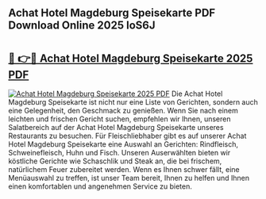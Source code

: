 ## Achat Hotel Magdeburg Speisekarte PDF Download Online 2025 loS6J

# <h2><a href="http://gccl6c.nevu.top/?p=Achat+Hotel+Magdeburg+Speisekarte">🔗 👉🔴 Achat Hotel Magdeburg Speisekarte 2025 PDF</a></h2>

[![Achat Hotel Magdeburg Speisekarte 2025 PDF](https://i.imgur.com/dBaPXMq.png)](http://gccl6c.nevu.top/?p=Achat+Hotel+Magdeburg+Speisekarte)
Die Achat Hotel Magdeburg Speisekarte ist nicht nur eine Liste von Gerichten, sondern auch eine Gelegenheit, den Geschmack zu genießen. Wenn Sie nach einem leichten und frischen Gericht suchen, empfehlen wir Ihnen, unseren Salatbereich auf der Achat Hotel Magdeburg Speisekarte unseres Restaurants zu besuchen. Für Fleischliebhaber gibt es auf unserer Achat Hotel Magdeburg Speisekarte eine Auswahl an Gerichten: Rindfleisch, Schweinefleisch, Huhn und Fisch. Unseren Auserwählten bieten wir köstliche Gerichte wie Schaschlik und Steak an, die bei frischem, natürlichem Feuer zubereitet werden. Wenn es Ihnen schwer fällt, eine Menüauswahl zu treffen, ist unser Team bereit, Ihnen zu helfen und Ihnen einen komfortablen und angenehmen Service zu bieten.
